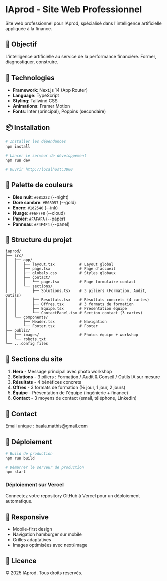 # IAprod - Site Web Professionnel

Site web professionnel pour IAprod, spécialisé dans l'intelligence artificielle appliquée à la finance.

## 🎯 Objectif

L'intelligence artificielle au service de la performance financière. Former, diagnostiquer, construire.

## 🚀 Technologies

- **Framework**: Next.js 14 (App Router)
- **Language**: TypeScript
- **Styling**: Tailwind CSS
- **Animations**: Framer Motion
- **Fonts**: Inter (principal), Poppins (secondaire)

## 📦 Installation

```bash
# Installer les dépendances
npm install

# Lancer le serveur de développement
npm run dev

# Ouvrir http://localhost:3000
```

## 🎨 Palette de couleurs

- **Bleu nuit**: `#0B1222` (--night)
- **Doré sombre**: `#B08D57` (--gold)
- **Encre**: `#1d2540` (--ink)
- **Nuage**: `#F6F7F8` (--cloud)
- **Papier**: `#FAFAFA` (--paper)
- **Panneau**: `#F4F4F4` (--panel)

## 📁 Structure du projet

```
iaprod/
├── src/
│   ├── app/
│   │   ├── layout.tsx           # Layout global
│   │   ├── page.tsx             # Page d'accueil
│   │   ├── globals.css          # Styles globaux
│   │   ├── contact/
│   │   │   └── page.tsx         # Page formulaire contact
│   │   └── sections/
│   │       ├── Solutions.tsx    # 3 piliers (Formation, Audit, Outils)
│   │       ├── Resultats.tsx    # Résultats concrets (4 cartes)
│   │       ├── Offres.tsx       # 3 formats de formation
│   │       ├── Equipe.tsx       # Présentation équipe
│   │       └── ContactPanel.tsx # Section contact (3 cartes)
│   └── components/
│       ├── Header.tsx           # Navigation
│       └── Footer.tsx           # Footer
├── public/
│   ├── images/                  # Photos équipe + workshop
│   └── robots.txt
└── ...config files
```

## 🎯 Sections du site

1. **Hero** - Message principal avec photo workshop
2. **Solutions** - 3 piliers : Formation / Audit & Conseil / Outils IA sur mesure
3. **Résultats** - 4 bénéfices concrets
4. **Offres** - 3 formats de formation (½ jour, 1 jour, 2 jours)
5. **Équipe** - Présentation de l'équipe (ingénierie + finance)
6. **Contact** - 3 moyens de contact (email, téléphone, LinkedIn)

## 📧 Contact

Email unique : baala.mathis@gmail.com

## 🚢 Déploiement

```bash
# Build de production
npm run build

# Démarrer le serveur de production
npm start
```

### Déploiement sur Vercel

Connectez votre repository GitHub à Vercel pour un déploiement automatique.

## 📱 Responsive

- Mobile-first design
- Navigation hamburger sur mobile
- Grilles adaptatives
- Images optimisées avec next/image

## 📄 Licence

© 2025 IAprod. Tous droits réservés.
